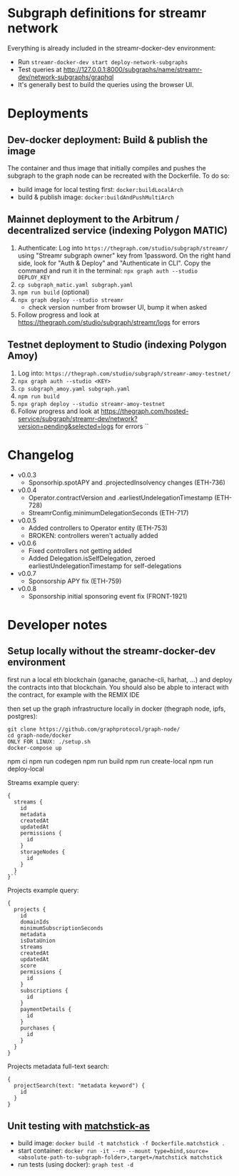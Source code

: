 # Subgraph definitions for streamr network

Everything is already included in the streamr-docker-dev environment:
* Run `streamr-docker-dev start deploy-network-subgraphs`
* Test queries at http://127.0.0.1:8000/subgraphs/name/streamr-dev/network-subgraphs/graphql
* It's generally best to build the queries using the browser UI.

# Deployments

## Dev-docker deployment: Build & publish the image
The container and thus image that initially compiles and pushes the subgraph to the graph node
can be recreated with the Dockerfile. To do so:
- build image for local testing first: `docker:buildLocalArch`
- build & publish image: `docker:buildAndPushMultiArch`

## Mainnet deployment to the Arbitrum / decentralized service (indexing Polygon MATIC)
1. Authenticate: Log into `https://thegraph.com/studio/subgraph/streamr/` using "Streamr subgraph owner" key from 1password. On the right hand side, look for "Auth & Deploy" and "Authenticate in CLI". Copy the command and run it in the terminal: `npx graph auth --studio DEPLOY_KEY`
1. `cp subgraph_matic.yaml subgraph.yaml`
1. `npm run build` (optional)
1. `npx graph deploy --studio streamr`
    * check version number from browser UI, bump it when asked
1. Follow progress and look at https://thegraph.com/studio/subgraph/streamr/logs for errors

## Testnet deployment to Studio (indexing Polygon Amoy)
1. Log into: `https://thegraph.com/studio/subgraph/streamr-amoy-testnet/`
1. `npx graph auth --studio <KEY>`
1. `cp subgraph_amoy.yaml subgraph.yaml`
1. `npm run build`
1. `npx graph deploy --studio streamr-amoy-testnet`
1. Follow progress and look at https://thegraph.com/hosted-service/subgraph/streamr-dev/network?version=pending&selected=logs for errors
``

# Changelog

* v0.0.3
  * Sponsorhip.spotAPY and .projectedInsolvency changes (ETH-736)
* v0.0.4
  * Operator.contractVersion and .earliestUndelegationTimestamp (ETH-728)
  * StreamrConfig.minimumDelegationSeconds (ETH-717)
* v0.0.5
  * Added controllers to Operator entity (ETH-753)
  * BROKEN: controllers weren't actually added
* v0.0.6
  * Fixed controllers not getting added
  * Added Delegation.isSelfDelegation, zeroed earliestUndelegationTimestamp for self-delegations
* v0.0.7
  * Sponsorship APY fix (ETH-759)
* v0.0.8
  * Sponsorship initial sponsoring event fix (FRONT-1921)

# Developer notes

## Setup locally without the streamr-docker-dev environment

first run a local eth blockchain (ganache, ganache-cli, harhat, ...) and deploy the contracts into that blockchain. You should also be abple to interact with the contract, for example with the REMIX IDE

then set up the graph infrastructure locally in docker (thegraph node, ipfs, postgres):
```
git clone https://github.com/graphprotocol/graph-node/
cd graph-node/docker
ONLY FOR LINUX: ./setup.sh
docker-compose up
```

npm ci
npm run codegen
npm run build
npm run create-local
npm run deploy-local

Streams example query:
```
{
  streams {
    id
    metadata
    createdAt
    updatedAt
    permissions {
      id
    }
    storageNodes {
      id
    }
  }
}``
```

Projects example query:
```
{
  projects {
    id
    domainIds
    minimumSubscriptionSeconds
    metadata
    isDataUnion
    streams
    createdAt
    updatedAt
    score
    permissions {
      id
    }
    subscriptions {
      id
    }
    paymentDetails {
      id
    }
    purchases {
      id
    }
  }
}
```

Projects metadata full-text search:
```
{
  projectSearch(text: "metadata keyword") {
    id
  }
}
```

## Unit testing with [matchstick-as](https://thegraph.com/docs/en/developing/unit-testing-framework/#getting-started)

- build image:
`docker build -t matchstick -f Dockerfile.matchstick .`
- start container:
`docker run -it --rm --mount type=bind,source=<absolute-path-to-subgraph-folder>,target=/matchstick matchstick`
- run tests (using docker): `graph test -d`
